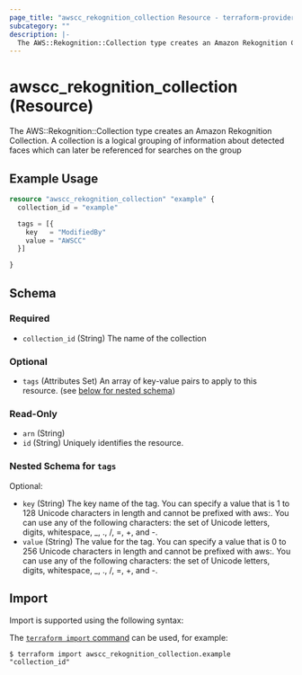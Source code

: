 ```yaml
---
page_title: "awscc_rekognition_collection Resource - terraform-provider-awscc"
subcategory: ""
description: |-
  The AWS::Rekognition::Collection type creates an Amazon Rekognition Collection. A collection is a logical grouping of information about detected faces which can later be referenced for searches on the group
---
```


# awscc_rekognition_collection (Resource)

The AWS::Rekognition::Collection type creates an Amazon Rekognition Collection. A collection is a logical grouping of information about detected faces which can later be referenced for searches on the group

## Example Usage

```terraform
resource "awscc_rekognition_collection" "example" {
  collection_id = "example"

  tags = [{
    key   = "ModifiedBy"
    value = "AWSCC"
  }]

}
```

<!-- schema generated by tfplugindocs -->
## Schema

### Required

- `collection_id` (String) The name of the collection

### Optional

- `tags` (Attributes Set) An array of key-value pairs to apply to this resource. (see [below for nested schema](#nestedatt--tags))

### Read-Only

- `arn` (String)
- `id` (String) Uniquely identifies the resource.

<a id="nestedatt--tags"></a>
### Nested Schema for `tags`

Optional:

- `key` (String) The key name of the tag. You can specify a value that is 1 to 128 Unicode characters in length and cannot be prefixed with aws:. You can use any of the following characters: the set of Unicode letters, digits, whitespace, _, ., /, =, +, and -.
- `value` (String) The value for the tag. You can specify a value that is 0 to 256 Unicode characters in length and cannot be prefixed with aws:. You can use any of the following characters: the set of Unicode letters, digits, whitespace, _, ., /, =, +, and -.

## Import

Import is supported using the following syntax:

The [`terraform import` command](https://developer.hashicorp.com/terraform/cli/commands/import) can be used, for example:

```shell
$ terraform import awscc_rekognition_collection.example "collection_id"
```